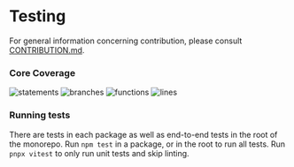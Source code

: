 # Testing

For general information concerning contribution, please consult [CONTRIBUTION.md](./CONTRIBUTING.md).

### Core Coverage

![statements](https://img.shields.io/badge/Coverage_statements-78.84%25-yellow.svg)
![branches](https://img.shields.io/badge/Coverage_branches-91.07%25-brightgreen.svg)
![functions](https://img.shields.io/badge/Coverage_functions-71.65%25-yellow.svg)
![lines](https://img.shields.io/badge/Coverage_lines-78.84%25-yellow.svg)

### Running tests

There are tests in each package as well as end-to-end tests in the root of the monorepo. Run `npm test` in a package, or in the root to run all tests. Run `pnpx vitest` to only run unit tests and skip linting.
